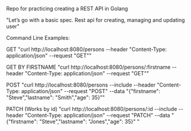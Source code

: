 Repo for practicing creating a REST API in Golang

"Let’s go with a basic spec. Rest api for creating, managing and updating user"

Command Line Examples:

GET
"curl http://localhost:8080/persons --header "Content-Type: application/json" --request "GET""

GET BY FIRSTNAME
"curl http://localhost:8080/persons/:firstname --header "Content-Type: application/json" --request "GET""

POST
"curl http://localhost:8080/persons --include --header "Content-Type: application/json" --request "POST" --data "{\"firstname\": \"Steve\",\"lastname\": \"Smith\",\"age\": 35}""

PATCH (Works by id)
"curl http://localhost:8080/persons/:id --include --header "Content-Type: application/json" --request "PATCH" --data "{\"firstname\": \"Steve\",\"lastname\": \"Jones\",\"age\": 35}"  "
